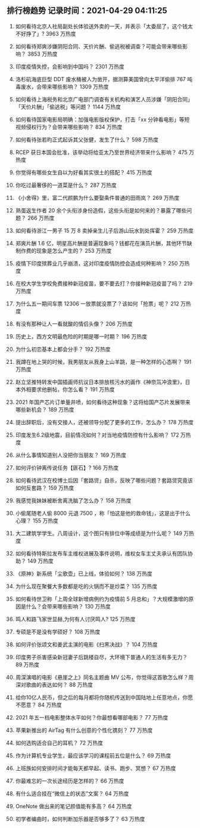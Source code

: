 
## 排行榜趋势 记录时间：2021-04-29 04:11:25
  
  1. 如何看待北京人社局副处长体验送外卖的一天，并表示「太委屈了，这个钱太不好挣了」? 3963 万热度
    
  2. 如何看待郑爽涉嫌阴阳合同、天价片酬、偷逃税被调查？可能会带来哪些影响？ 3853 万热度
    
  3. 印度疫情失控，会影响到中国吗？ 2301 万热度
    
  4. 洛杉矶海底巨型 DDT 废水桶被人为凿开，据测算美国曾向太平洋偷排 767 吨毒废水，会带来哪些影响？ 1309 万热度
    
  5. 如何看待上海税务和北京广电部门调查有关机构和演艺人员涉嫌「阴阳合同」「天价片酬」「偷逃税」等问题？ 1144 万热度
    
  6. 如何看待国家电影局明确：加强电影版权保护，打击「xx 分钟看电影」等短视频侵权行为？会带来哪些影响？ 834 万热度
    
  7. 如何看待张若昀正式起诉其父张健，发生了什么？ 598 万热度
    
  8. RCEP 获日本国会批准，该举动将给亚太乃至世界经济带来什么影响？ 475 万热度
    
  9. 你觉得有哪些女生自以为好看其实很土的搭配？ 415 万热度
    
  10. 你吃过最奢侈的一道菜是什么？ 287 万热度
    
  11. 《小舍得》里，富二代颜鹏为什么要娶条件普通的田雨岚？ 269 万热度
    
  12. 熟蛋返生作者 20 余个头衔涉身份造假，这些头衔是如何来的？暴露了哪些问题？ 266 万热度
    
  13. 如何看待浙江一男子 15 万 8 卖掉亲生儿子后游山玩水到处挥霍？ 259 万热度
    
  14. 郑爽片酬 1.6 亿，明星高片酬是普遍现象吗？钱都花在演员片酬，其他环节缺制作费的现象是怎么产生的？ 253 万热度
    
  15. 疫情下印度殡葬业几乎崩溃，这对印度疫情防控会造成何种影响？ 250 万热度
    
  16. 在校大学生学校免费接种新冠疫苗，要不要去打？你接种新冠疫苗了吗？ 219 万热度
    
  17. 为什么五一期间车票 12306 一放票就没票了？该如何「抢票」呢？ 212 万热度
    
  18. 有没有那种让人一看就酸的情侣头像？ 206 万热度
    
  19. 历史上，西方文明最危险的时期是哪一时期？ 196 万热度
    
  20. 为什么初恋基本上都会分手？ 192 万热度
    
  21. 我蹲在地上哭的时候，我男朋友从我身上山羊跳，是一种怎样的心态啊？ 191 万热度
    
  22. 赵立坚推特转发中国插画师抗议日本排放核污水的画作《神奈氚冲浪里》，日本外相要求他删帖，你怎么看？ 191 万热度
    
  23. 2021 年国产芯片订单量井喷，如何看待这种现象？这将给国产芯片发展带来哪些新机会？ 189 万热度
    
  24. 提出辞职后，没有交接人，还被领导分配了更多的工作，怎么办？ 178 万热度
    
  25. 印度发生6.2级地震，目前情况如何？对当地疫情防控有什么影响？ 172 万热度
    
  26. 从什么事情知道别人没把你当朋友？ 169 万热度
    
  27. 如何评价钟离传说任务【匪石】? 166 万热度
    
  28. 如何看待武汉在校博士后因「套路贷」自杀，反映了哪些问题？套路贷究竟该如何反套路？ 159 万热度
    
  29. 我感觉我妹妹被断舍离洗脑了怎么办？ 158 万热度
    
  30. 小偷尾随老人偷 8000 元退 7500 ，称「怕这是他的救命钱」，这是出于什么心理？ 155 万热度
    
  31. 大二建筑学学生。八周设计，这个图只有排位中等成绩是为什么呢？ 149 万热度
    
  32. 如何看待特斯拉发布车主维权进展及事件说明，维权女车主丈夫承认有团队协助？ 149 万热度
    
  33. 《原神》新系统「尘歌壶」已上线，体验如何？ 138 万热度
    
  34. 为什么现在聚餐大多数都是吃的火锅而不是炒菜？ 135 万热度
    
  35. 如何看待世卫称「上周全球新增病例约为疫情前 5 月总和」？大规模激增的原因是什么？会带来哪些影响？ 130 万热度
    
  36. 鸣人和路飞家世显赫,为何有人讨厌鸣人? 125 万热度
    
  37. 专硕是不是没有学硕好？ 108 万热度
    
  38. 如何评价张颂文和姜武主演的电影《扫黑决战》？ 104 万热度
    
  39. 印度男子杀害感染新冠妻子后跳楼自尽，大环境下普通人的生活有多无力？ 89 万热度
    
  40. 周深演唱的电影《悬崖之上》同名主题曲 MV 公布，你觉得这首歌怎么样？周深对歌曲的表达如何？ 88 万热度
    
  41. 给你10亿人民币，但之后的每月都将你随机传送到中国陆地上任意地点，你愿不愿意？ 84 万热度
    
  42. 2021 年五一档电影整体水平如何？你最想看哪部电影？ 77 万热度
    
  43. 苹果新推出的 AirTag 有什么创意的个性化镌刻？ 77 万热度
    
  44. 如何选购适合自己的耳机？ 72 万热度
    
  45. 作为计算机专业学生，最应该学习的课程前五位是什么？ 69 万热度
    
  46. 上班族如何安排时间才能每天都早起、读书、跑步、冥想？ 67 万热度
    
  47. 你最难忘的一次长途经历是怎样的？ 66 万热度
    
  48. 有什么适合挂在“微信上的状态”文案？ 64 万热度
    
  49. OneNote 做出来的笔记颜值能有多高？ 64 万热度
    
  50. 初学者编曲时，如何判断加乐器是否够多了？ 63 万热度
    